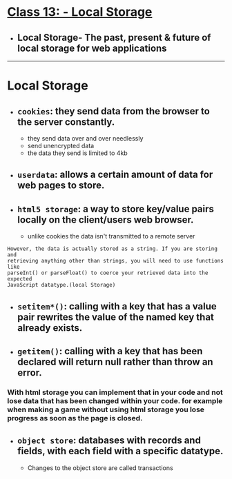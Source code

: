 # [Class 13: - Local Storage](/README.md)

- ## Local Storage- The past, present & future of local storage for web applications

<hr>

# Local Storage

- ## `cookies`: they send data from the browser to the server constantly.
    - they send data over and over needlessly
    - send unencrypted data 
    - the data they send is limited to 4kb 


- ## `userdata`: allows a certain amount of data for web pages to store.
- ## `html5 storage`: a way to store key/value pairs locally on the client/users web browser.  
    - unlike cookies the data isn't transmitted to a remote server

```
However, the data is actually stored as a string. If you are storing and 
retrieving anything other than strings, you will need to use functions like 
parseInt() or parseFloat() to coerce your retrieved data into the expected 
JavaScript datatype.(local Storage)
```

- ## `setitem*()`: calling with a key that has a value pair rewrites the value of the named key that already exists. 
- ## `getitem()`: calling with a key that has been declared will return null rather than throw an error.

### With html storage you can implement that in your code and not lose data that has been changed within your code. for example when making a game without using html storage you lose progress as soon as the page is closed. 

- ## `object store`: databases with records and fields, with each field with a specific datatype. 
  - Changes to the object store are called transactions
